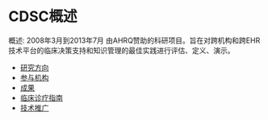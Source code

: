 # CDSC概述

概述:
2008年3月到2013年7月 由AHRQ赞助的科研项目。旨在对跨机构和跨EHR技术平台的临床决策支持和知识管理的最佳实践进行评估、定义、演示。

* [研究方向](Six_specific_research_objectives.md)
* [参与机构](Organizations.md)
* [成果](Accomplishments.md)
* [临床诊疗指南](ClinicalGuidelines.md)
* [技术推广](Dissemination.md)